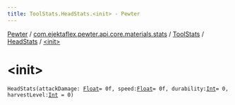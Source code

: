 ```yaml
---
title: ToolStats.HeadStats.<init> - Pewter
---
```


[Pewter](../../../index.html) / [com.ejektaflex.pewter.api.core.materials.stats](../../index.html) / [ToolStats](../index.html) / [HeadStats](index.html) / [&lt;init&gt;](./-init-.html)

# &lt;init&gt;

`HeadStats(attackDamage: `[`Float`](https://kotlinlang.org/api/latest/jvm/stdlib/kotlin/-float/index.html)` = 0f, speed: `[`Float`](https://kotlinlang.org/api/latest/jvm/stdlib/kotlin/-float/index.html)` = 0f, durability: `[`Int`](https://kotlinlang.org/api/latest/jvm/stdlib/kotlin/-int/index.html)` = 0, harvestLevel: `[`Int`](https://kotlinlang.org/api/latest/jvm/stdlib/kotlin/-int/index.html)` = 0)`